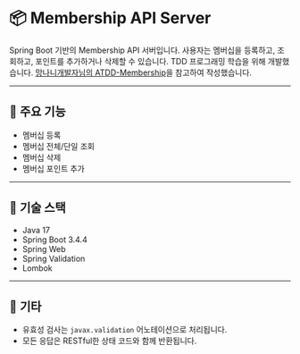 # 📦 Membership API Server

Spring Boot 기반의 Membership API 서버입니다.
사용자는 멤버십을 등록하고, 조회하고, 포인트를 추가하거나 삭제할 수 있습니다.
TDD 프로그래밍 학습을 위해 개발했습니다.
[망나니개발자님의 ATDD-Membership](https://github.com/MangKyu/ATDD-Membership)을 참고하여 작성했습니다.

---

## 📁 주요 기능

- 멤버십 등록
- 멤버십 전체/단일 조회
- 멤버십 삭제
- 멤버십 포인트 추가

---

## 📌 기술 스택

- Java 17
- Spring Boot 3.4.4
- Spring Web
- Spring Validation
- Lombok

---

## 📌 기타

- 유효성 검사는 `javax.validation` 어노테이션으로 처리됩니다.
- 모든 응답은 RESTful한 상태 코드와 함께 반환됩니다.